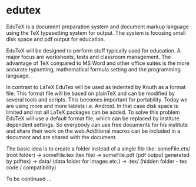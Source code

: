 # edutex
EduTeX is a document preparation system and document markup language using the TeX typesetting system for output. The system is focusing small disk space and pdf output for education.

EduTeX will be designed to perform stuff typically used for education. A major focus are worksheets, tests and classroom management. The advantage of TeX compared to MS Word and other office suites is the more accurate typsetting, mathematical formula setting and the programming language. 

In contrast to LaTeX EduTex will be used as indented by Knuth as a format file. This format file will be based on plainTeX and can be modified by several tools and scripts. This becomes important for portability. Today we are using more and more tablets i.e. Android. In that case disk space is limited and not all LaTeX packages can be added. To solve this problem EduTeX will use a default format file, which can be replaced by institute dependent settings. So everybody can use free documents for his institute and share their work on the web.Additional macros can be included in a document and are shared with the document.  

The basic idea is to create a folder instead of a single file like:
  someFile.etx/        (root folder)
    -> someFile.tex    (tex file)
    -> someFile.pdf    (pdf output generated by pdftex)
    -> data/           (data folder for images etc.)
    -> .tex/           (hidden folder - tex code / compatibility)
    
To be continued ...
